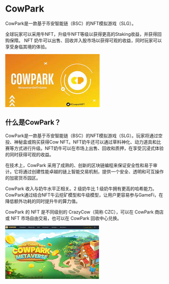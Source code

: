 # CowPark

<p>CowPark是一款基于币安智能链（BSC）的NFT模拟游戏（SLG）。</p>
<p>全球玩家可以采用牛NFT，升级牛NFT等级以获得更高的Staking收益，并获得回购保障。 NFT 奶牛可以出售、回收并入股市场以获得可观的收益，同时玩家可以享受身临其境的体验。</p>

![nsidf](nsidf.png)

## 什么是CowPark？

CowPark是一款基于币安智能链（BSC）的NFT模拟游戏（SLG）。玩家将通过空投、神秘盒或购买获得Cow NFT。NFT奶牛还可以通过草料神化、动力道具和比赛等方式进行升级。NFT奶牛可以在市场上出售、回收和质押，在享受沉浸式体验的同时获得可观的收益。

在技术上，CowPark 采用了成熟的、创新的区块链编程来保证安全性和易于审计。它将通过创建性能卓越的链上智能交易机制，提供一个安全、透明和可互操作的加密货币园区。

CowPark 收入与奶牛水平正相关。2 级奶牛比 1 级奶牛拥有更高的哈希能力。CowPark通过结合NFT牛云挖矿模型和牛级模型，让用户更容易参与GameFi，在降低额外功耗的同时提升牛的算力值。

CowPark 的 NFT 是不同级别的 CrazyCow（简称 CZC），可以在 CowPark 商店或 NFT 市场自由交易，也可以在 CowPark 回收中心兑换。

![ndia](ndia.png)
